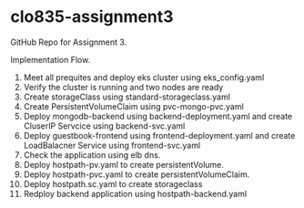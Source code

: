 # clo835-assignment3
GitHub Repo for Assignment 3.

Implementation Flow.

1. Meet all prequites and deploy eks cluster using eks_config.yaml
2. Verify the cluster is running and two nodes are ready
3. Create storageClass using standard-storageclass.yaml
4. Create PersistentVolumeClaim using pvc-mongo-pvc.yaml
5. Deploy mongodb-backend using backend-deployment.yaml and create CluserIP Servcice using backend-svc.yaml
6. Deploy guestbook-frontend using frontend-deployment.yaml and create LoadBalacner Service using frontend-svc.yaml
7. Check the application using elb dns.
8. Deploy hostpath-pv.yaml to create persistentVolume.
9. Deploy hostpath-pvc.yaml to create persistentVolumeClaim.
10. Deploy hostpath.sc.yaml to create storageclass
11. Redploy backend application using hostpath-backend.yaml
